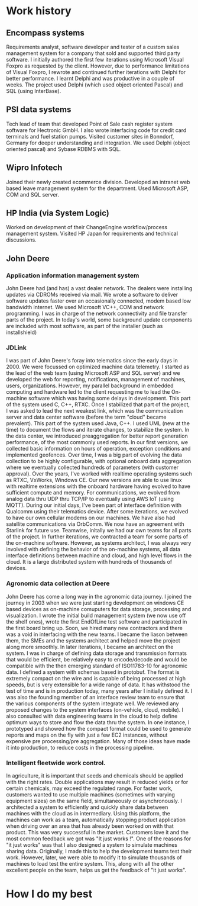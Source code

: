 # Work history
## Encompass systems
Requirements analyst, software developer and tester of a custom sales management system for a company that sold and supported third party software. I initially authored the first few iterations using Microsoft Visual Foxpro as requested by the client. However, due to performance limitations of Visual Foxpro, I rewrote and continued further iterations with Delphi for better performance. I learnt Delphi and was productive in a couple of weeks. The project used Delphi (which used object oriented Pascal) and SQL (using InterBase). 

## PSI data systems
Tech lead of team that developed Point of Sale cash register system software for Hectronic GmbH. I also wrote interfacing code for credit card terminals and fuel station pumps. Visited customer sites in Bonndorf, Germany for deeper understanding and integration. We used Delphi (object oriented pascal) and Sybase RDBMS with SQL.

## Wipro Infotech
Joined their newly created ecommerce division. Developed an intranet web based leave management system for the department. Used Microsoft ASP, COM and SQL server.

## HP India (via System Logic)
Worked on development of their ChangeEngine workflow/process management system. Visited HP Japan for requirements and technical discussions.

## John Deere
### Application information management system
John Deere had (and has) a vast dealer network. The dealers were installing updates via CDROMs received via mail. We wrote a software to deliver software updates faster over an occasionally connected, modem based low bandwidth internet. We used Microsoft VC++, COM and network programming. I was in charge of the network connectivity and file transfer parts of the project. In today's world, some background update components are included with most software, as part of the installer (such as installshield)

### JDLink 
I was part of John Deere's foray into telematics since the early days in 2000. We were focussed on optimized machine data telemetry. I started as the lead of the web team (using Microsoft ASP and SQL server) and we developed the web for reporting, notifications, management of machines, users, organizations. However, my parallel background in embedded computing and hardware led to the client requesting me to lead the On-machine software which was having some delays in development. This part of the system used C, C++, RTXC. Once I stabilized that part of the project, I was asked to lead the next weakest link, which was the communication server and data center software (before the term "cloud" became prevalent). This part of the system used Java, C++. I used UML (new at the time) to document the flows and iterate changes, to stabilize the system. In the data center, we introduced preaggregation for better report generation performance, of the most commonly used reports.
In our first versions, we collected basic information on hours of operation, exception conditions and implemented geofences. Over time, I was a big part of evolving the data collection to be highly configurable, with optional onboard data aggregation where we eventually collected hundreds of parameters (with customer approval). Over the years, I've worked with realtime operating systems such as RTXC, VxWorks, Windows CE. Our new versions are able to use linux with realtime extensions with the onboard hardware having evolved to have sufficient compute and memory. For communications, we evolved from analog data thru UDP thru TCP/IP to eventually using AWS IoT (using MQTT). During our initial days, I've been part of interface definition with Qualcomm using their telematics device. After some iterations, we evolved to have our own cellular modems on our machines. We have also had satellite communications via OrbComm. We now have an agreement with Starlink for future use.
Teamwise, initally we had our own teams for all parts of the project. In further iterations, we contracted a team for some parts of the on-machine software. However, as systems architect, I was always very involved with defining the behavior of the on-machine systems, all data interface definitions between machine and cloud, and high level flows in the cloud. It is a large distributed system with hundreds of thousands of devices.

### Agronomic data collection at Deere
John Deere has come a long way in the agronomic data journey. I joined the journey in 2003 when we were just starting development on windows CE based devices as on-machine comuputers for data storage, processing and visualization. I wrote the initial build management system (we now use off the shelf ones), wrote the first EndOfLine test software and participated in the first board bring up. Soon, we hired many new contractors and there was a void in interfacing with the new teams. I became the liason between them, the SMEs and the systems architect and helped move the project along more smoothly. In later iterations, I became an architect on the system. I was in charge of defining data storage and transmission formats that would be efficient, be relatively easy to encode/decode and would be compatible with the then emerging standard of ISO11783-10 for agronomic data. I defined a system with schemas based in protobuf. The format is extremely compact on the wire and is capable of being processed at high speeds, but is very extensible for a wide range of data. It has withstood the test of time and is in production today, many years after I initially defined it. I was also the founding member of an interface review team to ensure that the various components of the system integrate well. We reviewed any proposed changes to the system interfaces (on-vehicle, cloud, mobile). I also consulted with data engineering teams in the cloud to help define optimum ways to store and flow the data thru the system. In one instance, I prototyped and showed how the compact format could be used to generate reports and maps on the fly with just a few EC2 instances, without expensive pre processing/pre aggregation. Many of those ideas have made it into production, to reduce costs in the processing pipeline.

### Intelligent fleetwide work control.
In agriculture, it is important that seeds and chemicals should be applied with the right rates. Double applications may result in reduced yields or for certain chemicals, may exceed the regulated range. For faster work, customers wanted to use multiple machines (sometimes with varying equipment sizes) on the same field, simultaneously or asynchronously. I architected a system to efficiently and quickly share data between machines with the cloud as in intermediary. Using this platform, the machines can work as a team, automatically stopping product application when driving over an area that has already been worked on with that product. This was very successful in the market. Customers love it and the most common feedback we got was "It just works !". One of the reasons for "it just works" was that I also designed a system to simulate machines sharing data. Originally, I made this to help the development teams test their work. However, later, we were able to modify it to simulate thousands of machines to load test the entire system. This, along with all the other excellent people on the team, helps us get the feedback of "it just works". 


# How I do my best
